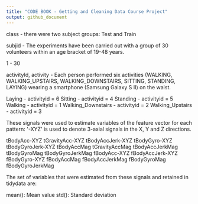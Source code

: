 ```yaml
---
title: "CODE BOOK - Getting and Cleaning Data Course Project"
output: github_document
---
```


class - there were two subject groups: Test and Train

subjid - The experiments have been carried out with a group of 30 volunteers within an age bracket of 19-48 years.

  1 - 30

activityId, activity - Each person performed six activities (WALKING, WALKING_UPSTAIRS, WALKING_DOWNSTAIRS, SITTING, STANDING, LAYING) wearing a smartphone (Samsung Galaxy S II) on the waist.

  Laying - activityid = 6
  Sitting - activityid = 4
  Standing - activityid = 5
  Walking - activityid = 1
  Walking_Downstairs - activityid = 2
  Walking_Upstairs - activityid = 3
  
These signals were used to estimate variables of the feature vector for each pattern: '-XYZ' is used to denote 3-axial signals in the X, Y and Z directions.

  tBodyAcc-XYZ
  tGravityAcc-XYZ
  tBodyAccJerk-XYZ
  tBodyGyro-XYZ
  tBodyGyroJerk-XYZ
  tBodyAccMag
  tGravityAccMag
  tBodyAccJerkMag
  tBodyGyroMag
  tBodyGyroJerkMag
  fBodyAcc-XYZ
  fBodyAccJerk-XYZ
  fBodyGyro-XYZ
  fBodyAccMag
  fBodyAccJerkMag
  fBodyGyroMag
  fBodyGyroJerkMag

The set of variables that were estimated from these signals and retained in tidydata are:

mean(): Mean value
std(): Standard deviation